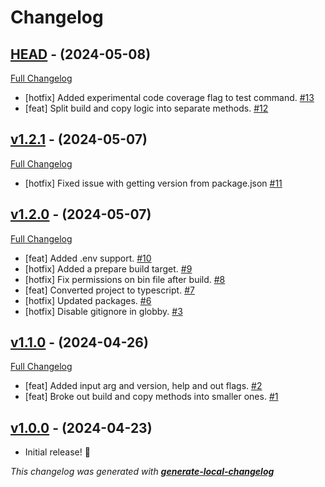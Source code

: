 # Changelog

## [HEAD](https://github.com/neogeek/onlybuild/tree/HEAD) - (2024-05-08)

[Full Changelog](https://github.com/neogeek/onlybuild/compare/v1.2.1...HEAD)

- [hotfix] Added experimental code coverage flag to test command. [#13](https://github.com/neogeek/onlybuild/pull/13)
- [feat] Split build and copy logic into separate methods. [#12](https://github.com/neogeek/onlybuild/pull/12)

## [v1.2.1](https://github.com/neogeek/onlybuild/tree/v1.2.1) - (2024-05-07)

[Full Changelog](https://github.com/neogeek/onlybuild/compare/v1.2.0...v1.2.1)

- [hotfix] Fixed issue with getting version from package.json [#11](https://github.com/neogeek/onlybuild/pull/11)

## [v1.2.0](https://github.com/neogeek/onlybuild/tree/v1.2.0) - (2024-05-07)

[Full Changelog](https://github.com/neogeek/onlybuild/compare/v1.1.0...v1.2.0)

- [feat] Added .env support. [#10](https://github.com/neogeek/onlybuild/pull/10)
- [hotfix] Added a prepare build target. [#9](https://github.com/neogeek/onlybuild/pull/9)
- [hotfix] Fix permissions on bin file after build. [#8](https://github.com/neogeek/onlybuild/pull/8)
- [feat] Converted project to typescript. [#7](https://github.com/neogeek/onlybuild/pull/7)
- [hotfix] Updated packages. [#6](https://github.com/neogeek/onlybuild/pull/6)
- [hotfix] Disable gitignore in globby. [#3](https://github.com/neogeek/onlybuild/pull/3)

## [v1.1.0](https://github.com/neogeek/onlybuild/tree/v1.1.0) - (2024-04-26)

[Full Changelog](https://github.com/neogeek/onlybuild/compare/v1.0.0...v1.1.0)

- [feat] Added input arg and version, help and out flags. [#2](https://github.com/neogeek/onlybuild/pull/2)
- [feat] Broke out build and copy methods into smaller ones. [#1](https://github.com/neogeek/onlybuild/pull/1)

## [v1.0.0](https://github.com/neogeek/onlybuild/tree/v1.0.0) - (2024-04-23)

- Initial release! 🎉

_This changelog was generated with **[generate-local-changelog](https://github.com/neogeek/generate-local-changelog)**_
